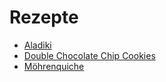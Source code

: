 # Rezepte

* [Aladiki](aladiki.md)
* [Double Chocolate Chip Cookies](cookies.md)
* [Möhrenquiche](moehrenquiche.md)
